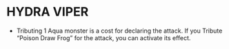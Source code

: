 
# HYDRA VIPER

*   Tributing 1 Aqua monster is a cost for declaring the attack. If you Tribute “Poison Draw Frog” for the attack, you can activate its effect.

  